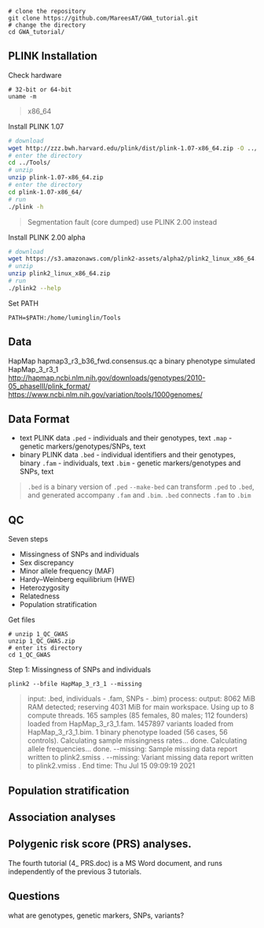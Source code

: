 ```
# clone the repository
git clone https://github.com/MareesAT/GWA_tutorial.git
# change the directory
cd GWA_tutorial/
```
## PLINK Installation
Check hardware
```
# 32-bit or 64-bit
uname -m
```
>x86_64

Install PLINK 1.07
```bash
# download
wget http://zzz.bwh.harvard.edu/plink/dist/plink-1.07-x86_64.zip -O ../Tools/plink-1.07-x86_64.zip
# enter the directory
cd ../Tools/
# unzip
unzip plink-1.07-x86_64.zip
# enter the directory
cd plink-1.07-x86_64/
# run
./plink -h
```
>Segmentation fault (core dumped)
>use PLINK 2.00 instead

Install PLINK 2.00 alpha
```bash
# download
wget https://s3.amazonaws.com/plink2-assets/alpha2/plink2_linux_x86_64.zip
# unzip
unzip plink2_linux_x86_64.zip
# run
./plink2 --help
```
Set PATH
```
PATH=$PATH:/home/luminglin/Tools
```
## Data
HapMap
hapmap3_r3_b36_fwd.consensus.qc
a binary phenotype simulated
HapMap_3_r3_1
http://hapmap.ncbi.nlm.nih.gov/downloads/genotypes/2010-05_phaseIII/plink_format/ 
https://www.ncbi.nlm.nih.gov/variation/tools/1000genomes/
## Data Format
- text PLINK data
`.ped` - individuals and their genotypes, text
`.map` - genetic markers/genotypes/SNPs, text
- binary PLINK data
`.bed` - individual identifiers and their genotypes, binary
`.fam` - individuals, text
`.bim` - genetic markers/genotypes and SNPs, text
>`.bed` is a binary version of `.ped`
>`--make-bed` can transform `.ped` to `.bed`, and generated accompany `.fam` and `.bim`. `.bed` connects `.fam` to `.bim`
## QC
Seven steps

 - Missingness of SNPs and individuals
 - Sex discrepancy
 - Minor allele frequency (MAF)
 - Hardy–Weinberg equilibrium (HWE)
 - Heterozygosity
 - Relatedness
 - Population stratification

Get files
```
# unzip 1_QC_GWAS
unzip 1_QC_GWAS.zip 
# enter its directory
cd 1_QC_GWAS
```
Step 1: Missingness of SNPs and individuals
```
plink2 --bfile HapMap_3_r3_1 --missing
```
>input: .bed, individuals - .fam, SNPs - .bim)
>process:
>output:
>8062 MiB RAM detected; reserving 4031 MiB for main workspace.
Using up to 8 compute threads.
165 samples (85 females, 80 males; 112 founders) loaded from HapMap_3_r3_1.fam.
1457897 variants loaded from HapMap_3_r3_1.bim.
1 binary phenotype loaded (56 cases, 56 controls).
Calculating sample missingness rates... done.
Calculating allele frequencies... done.
--missing: Sample missing data report written to plink2.smiss .
--missing: Variant missing data report written to plink2.vmiss .
End time: Thu Jul 15 09:09:19 2021

## Population stratification
## Association analyses
## Polygenic risk score (PRS) analyses.
The fourth tutorial (4_ PRS.doc) is a MS Word document, and runs independently of the previous 3 tutorials.
## Questions
what are genotypes, genetic markers, SNPs, variants?
<!--stackedit_data:
eyJoaXN0b3J5IjpbMjM2NzcyOTMsNTE1MjU3NjUxLDQyNjE0Mz
MzNiwtMTkzODk0Nzg1OSwtMTgxNzk5OTY1MSwtMTYzNzAyMzMw
OSwxNzc0OTQ5MjU0LC0xNjE1MDY0NTAsLTEzNTk4MDczOTgsMT
I0MzQ5MjQ4MiwxMzM1OTY0OTQsLTE5MjA4MjE3OTEsLTQzODky
ODIyNCw2MDc4ODAyNjYsLTUxMTQwMjM3MiwtNDM5MTM5ODc1LC
0xNjU5MTc0MzI5LDMzMTkzNzUxLC01MjEwMjY2ODQsMTM5NTQw
OTAyM119
-->